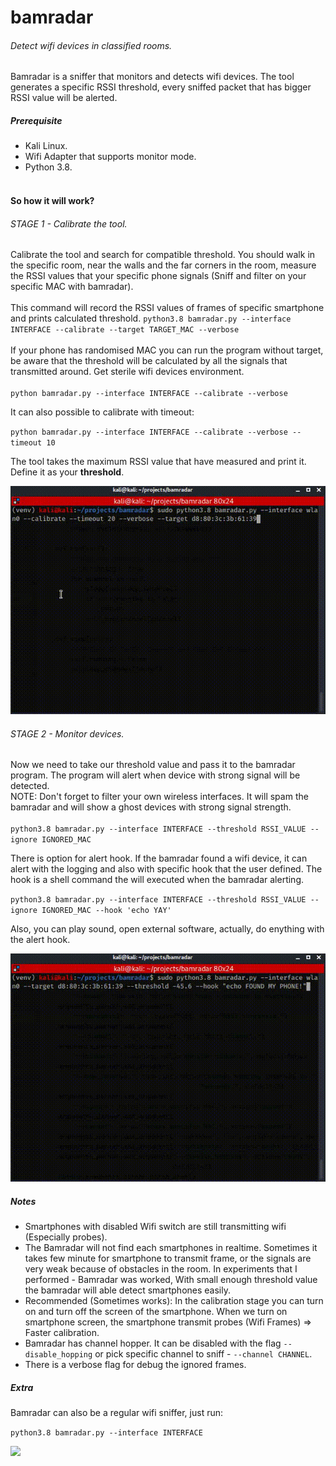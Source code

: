 # bamradar
######  Detect wifi devices in classified rooms.
Bamradar is a sniffer that monitors and detects 
wifi devices. The tool generates a specific RSSI threshold, 
every sniffed packet that has bigger RSSI value 
will be alerted.
<br>
##### Prerequisite
* Kali Linux.
* Wifi Adapter that supports monitor mode.
* Python 3.8.
<br><br>
#### So how it will work?
###### STAGE 1 - Calibrate the tool.
Calibrate the tool and search for compatible threshold. 
You should walk in the specific room, near the walls and the
far corners in the room, 
measure the RSSI values that your
specific phone signals (Sniff and filter on your specific MAC with bamradar).
<br><br> 
This command will record the RSSI values of 
frames of specific smartphone and prints 
calculated threshold.
`python3.8 bamradar.py --interface INTERFACE --calibrate --target TARGET_MAC
 --verbose`
<br><br>
If your phone has randomised MAC you can run the 
program without target, be aware that the threshold
will be calculated by all the signals that transmitted
around. Get sterile wifi devices environment.<br><br>
`python bamradar.py --interface INTERFACE --calibrate --verbose`

It can also possible to calibrate with timeout:

`python bamradar.py --interface INTERFACE --calibrate --verbose --timeout 10`

The tool takes the maximum RSSI value that have measured and print it.
Define it as your **threshold**.

![](gifs/calibration.gif)

###### STAGE 2 - Monitor devices.
Now we need to take our threshold value and pass it to
the bamradar program. The program will alert when
device with strong signal will be detected.
<br>
NOTE: Don't forget to filter your own wireless interfaces.
It will spam the bamradar and will show a ghost devices
with strong signal strength. 
<br><br>
`python3.8 bamradar.py --interface INTERFACE --threshold RSSI_VALUE --ignore
 IGNORED_MAC`
 
There is option for alert hook. If the bamradar found a
wifi device, it can alert with the logging and also with specific hook that the
 user defined. The hook is a shell command the will executed
 when the bamradar alerting.

`python3.8 bamradar.py --interface INTERFACE --threshold RSSI_VALUE --ignore
 IGNORED_MAC --hook 'echo YAY'`
 
 Also, you can play sound, open external software, actually,
 do enything with the alert hook.
 
 ![](gifs/monitor.gif)
 
##### Notes
* Smartphones with disabled Wifi switch are still
transmitting wifi (Especially probes).
* The Bamradar will not find each smartphones in realtime.
Sometimes it takes few minute for smartphone to transmit
frame, or the signals are very weak because of obstacles
in the room. In experiments that I performed - Bamradar was worked,
With small enough threshold value the bamradar will
able detect smartphones easily.
* Recommended (Sometimes works): In the calibration stage you can turn on
and turn off the screen of the smartphone. When we
turn on smartphone screen, the smartphone transmit probes 
(Wifi Frames) => Faster calibration.
* Bamradar has channel hopper. It can be disabled
with the flag `--disable_hopping` or pick specific
channel to sniff - `--channel CHANNEL`.  
* There is a verbose flag for debug the ignored frames.

##### Extra
Bamradar can also be a regular wifi sniffer, just run:

`python3.8 bamradar.py --interface INTERFACE`
 
 ![](gifs/sniffer.gif)

